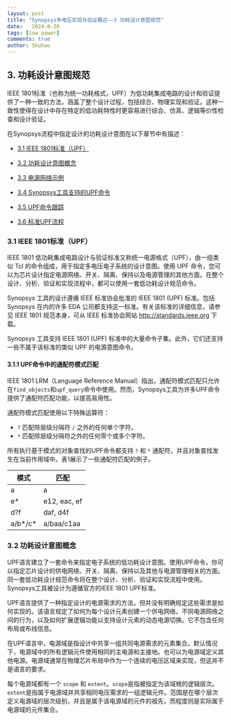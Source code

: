 ```yaml
---
layout: post
title: "Synopsys多电压实现与验证概述——3 功耗设计意图规范"
date:   2024-8-20
tags: [low power]
comments: true
author: Shuhao
---
```


<h2 id="3.">3. 功耗设计意图规范</h2>

IEEE 1801标准（也称为统一功耗格式，UPF）为低功耗集成电路的设计和验证提供了一种一致的方法，涵盖了整个设计过程，包括综合、物理实现和验证。这种一致性使得在设计中存在特定的低功耗特性时更容易进行综合、仿真、逻辑等价性检查和设计验证。

在Synopsys流程中指定设计的功耗设计意图在以下章节中有描述：

* [3.1 IEEE 1801标准（UPF）](#3.1)

* [3.2 功耗设计意图概念](#3.2)

* [3.3 电源网络示例](#3.3)

* [3.4 Synopsys工具支持的UPF命令](#3.4)

* [3.5 UPF命令跟踪](#3.5)

* [3.6 标准UPF流程](#3.6)

<h3 id="3.1">3.1 IEEE 1801标准（UPF）</h3>

IEEE 1801 低功耗集成电路设计与验证标准又称统一电源格式（UPF），由一组类似 Tcl 的命令组成，用于指定多电压电子系统的设计意图。使用 UPF 命令，您可以为芯片设计指定电源网络、开关、隔离、保持以及电源管理的其他方面。在整个设计、分析、验证和实现流程中，都可以使用一套低功耗设计规范命令。

Synopsys 工具的设计遵循 IEEE 标准协会批准的 IEEE 1801 (UPF) 标准。包括 Synopsys 在内的许多 EDA 公司都支持这一标准。有关该标准的详细信息，请参见 IEEE 1801 规范本身，可从 IEEE 标准协会网站 <http://standards.ieee.org> 下载。

Synopsys 工具支持 IEEE 1801 (UPF) 标准中的大量命令子集。此外，它们还支持一些不属于该标准的类似 UPF 的电源意图命令。

<h4 id="3.1.1">3.1.1 UPF命令中的通配符模式匹配</h4>

IEEE 1801 LRM（Language Reference Manual）指出，通配符模式匹配只允许在`find_objects`和`upf_query`命令中使用。然而，Synopsys工具为许多UPF命令提供了通配符匹配功能，以提高易用性。

通配符模式匹配使用以下特殊运算符：
- `?` 匹配除层级分隔符 `/` 之外的任何单个字符。
- `*` 匹配除层级分隔符之外的任何零个或多个字符。

所有执行基于模式的对象查找的UPF命令都支持 `?` 和 `*` 通配符，并且对象查找发生在当前作用域中。表1展示了一些通配符匹配的例子。

| 模式      | 匹配         |
| --------- | ------------ |
| a         | a            |
| e*        | e12, eac, ef |
| d?f       | daf, d4f     |
| a/b\*/c\* | a/baa/c1aa   |

<h3 id="3.2">3.2 功耗设计意图概念</h3>

UPF语言建立了一套命令来指定电子系统的低功耗设计意图。使用UPF命令，你可以指定芯片设计的供电网络、开关、隔离、保持以及其他与电源管理相关的方面。同一套低功耗设计规范命令将在整个设计、分析、验证和实现流程中使用。Synopsys工具被设计为遵循官方的IEEE 1801 UPF标准。

UPF语言提供了一种指定设计的电源需求的方法，但并没有明确规定这些需求是如何实现的。该语言规定了如何为每个设计元素创建一个供电网络，不同电源网络之间的行为，以及如何扩展逻辑功能以支持设计元素的动态电源切换。它不包含任何布局或布线信息。

在UPF语言中，电源域是指设计中共享一组共同电源需求的元素集合。默认情况下，电源域中的所有逻辑元件使用相同的主电源和主接地。也可以为电源域定义其他电源。电源域通常在物理芯片布局中作为一个连续的电压区域来实现，但这并不是语言的要求。

每个电源域都有一个 `scope` 和 `extent`。`scope`是指被指定为该域根的逻辑层次。`extent`是指属于电源域并共享相同电压需求的一组逻辑元件。范围是在哪个层次定义电源域的层次级别，并且是属于该电源域的元件的祖先，而程度则是实际属于电源域的元件集合。

